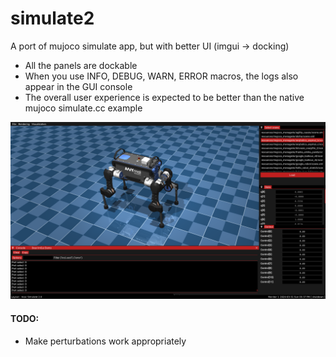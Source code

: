 # simulate2
A port of mujoco simulate app, but with better UI (imgui -> docking)

- All the panels are dockable
- When you use INFO, DEBUG, WARN, ERROR macros, the logs also appear in the GUI console
- The overall user experience is expected to be better than the native mujoco simulate.cc example

<img src="resources/simulate2.png">

#### TODO:
- Make perturbations work appropriately